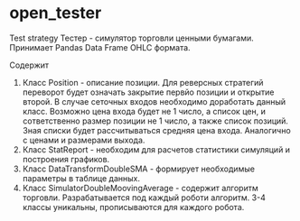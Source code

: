 # open_tester
Test strategy
Тестер - симулятор торговли ценными бумагами. Принимает Pandas Data Frame OHLC формата.

Содержит
1. Класс Position - описание позиции. Для реверсных стратегий переворот будет означать закрытие первйо позиции и открытие второй. В случае сеточных входов необходимо доработать данный класс. Возможно цена входа будет не 1 число, а список цен, и сответственно размер позиции не 1 число, а также список позиций. Зная списки будет рассчитываться средняя цена входа. Аналогично с ценами и размерами выхода. 
2. Класс StatReport - необходим для расчетов статистики симуляций и построения графиков.
3. Класс DataTransformDoubleSMA - формирует необходимые параметры в таблице данных. 
4. Класс SimulatorDoubleMoovingAverage - содержит алгоритм торговли. Разрабатывается под каждый роботи  алгоритм.
3-4 классы уникальны, прописываются для каждого робота.
